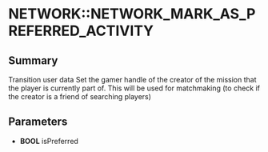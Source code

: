 # NETWORK::NETWORK_MARK_AS_PREFERRED_ACTIVITY

## Summary
Transition user data
Set the gamer handle of the creator of the mission that the player is
currently part of. This will be used for matchmaking (to check if the
creator is a friend of searching players)

## Parameters
* **BOOL** isPreferred